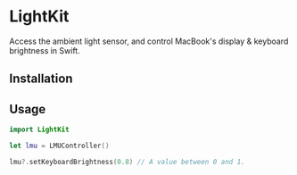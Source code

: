 # LightKit
Access the ambient light sensor, and control MacBook's display & keyboard brightness in Swift.

## Installation

## Usage

```swift
import LightKit

let lmu = LMUController()

lmu?.setKeyboardBrightness(0.8) // A value between 0 and 1.
```
